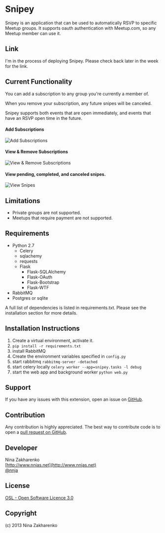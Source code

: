 Snipey
=====================
Snipey is an application that can be used to automatically RSVP to specific Meetup groups. It supports oauth authentication with Meetup.com, so any Meetup member can use it.

Link
-----------
I'm in the process of deploying Snipey. Please check back later in the week for the link.


Current Functionality
-----------
You can add a subscription to any group you're currently a member of.

When you remove your subscription, any future snipes will be canceled.

Snipey supports both events that are open immediately, and events that have an RSVP open time in the future.

#### Add Subscriptions

![Add Subscriptions](https://raw.github.com/nnja/snipey/master/snipey/static/img/screenshot/add_sub.png)

#### View & Remove Subscriptions
![View & Remove Subscriptions](https://raw.github.com/nnja/snipey/master/snipey/static/img/screenshot/view_subs.png)


#### View pending, completed, and canceled snipes.
![View Snipes](https://raw.github.com/nnja/snipey/master/snipey/static/img/screenshot/view_snipes.png)


Limitations
-----
- Private groups are not supported.
- Meetups that require payment are not supported.

Requirements
------------
- Python 2.7	
	- Celery
	- sqlachemy
	- requests
	- Flask
		- Flask-SQLAlchemy
		- Flask-OAuth
		- Flask-Bootstrap
		- Flask-WTF
- RabbitMQ
- Postgres or sqlite

A full list of dependencies is listed in requirements.txt. Please see the installation section for more details.

Installation Instructions
-------------------------
1. Create a virtual environment, activate it.
2. `pip install -r requirements.txt`
3. install RabbitMQ
3. Create the environment variables specified in `config.py`
4. start rabbitmq `rabbitmq-server -detached`
5. start celery locally `celery worker --app=snipey.tasks -l debug`
6. start the web app and background worker `python web.py`

Support
-------
If you have any issues with this extension, open an issue on [GitHub](https://github.com/nnja/snipey/issues).

Contribution
------------
Any contribution is highly appreciated. The best way to contribute code is to open a [pull request on GitHub](https://help.github.com/articles/using-pull-requests).

Developer
---------
Nina Zakharenko  
[http://www.nnjas.net](http://www.nnjas.net)  
[@nnja](https://twitter.com/nnja)

License
-------
[OSL - Open Software Licence 3.0](http://opensource.org/licenses/osl-3.0.php)

Copyright
---------
(c) 2013 Nina Zakharenko
